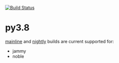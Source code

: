 [![Build Status](https://github.com/deadsnakes/py3.8/actions/workflows/main.yml/badge.svg)](https://github.com/deadsnakes/py3.8/actions/workflows/main.yml)

py3.8
=====

[mainline] and [nightly] builds are current supported for:

- jammy
- noble

[mainline]: https://launchpad.net/~deadsnakes/+archive/ubuntu/ppa
[nightly]: https://launchpad.net/~deadsnakes/+archive/ubuntu/nightly
